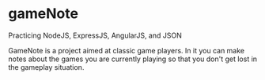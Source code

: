 # gameNote

Practicing NodeJS, ExpressJS, AngularJS, and JSON

GameNote is a project aimed at classic game players. In it you can make notes about the games you are currently playing so that you don't get lost in the gameplay situation.
